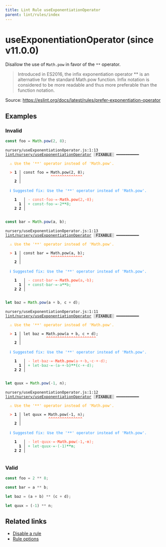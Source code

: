 ```yaml
---
title: Lint Rule useExponentiationOperator
parent: lint/rules/index
---
```


# useExponentiationOperator (since v11.0.0)

Disallow the use of `Math.pow` in favor of the `**` operator.

>Introduced in ES2016, the infix exponentiation operator ** is an alternative for the standard Math.pow function.
Infix notation is considered to be more readable and thus more preferable than the function notation.


Source: https://eslint.org/docs/latest/rules/prefer-exponentiation-operator

## Examples

### Invalid

```jsx
const foo = Math.pow(2, 8);
```

<pre class="language-text"><code class="language-text">nursery/useExponentiationOperator.js:1:13 <a href="https://docs.rome.tools/lint/rules/useExponentiationOperator">lint/nursery/useExponentiationOperator</a> <span style="color: #000; background-color: #ddd;"> FIXABLE </span> ━━━━━━━━━━

<strong><span style="color: Orange;">  </span></strong><strong><span style="color: Orange;">⚠</span></strong> <span style="color: Orange;">Use the '**' operator instead of 'Math.pow'.</span>
  
<strong><span style="color: Tomato;">  </span></strong><strong><span style="color: Tomato;">&gt;</span></strong> <strong>1 │ </strong>const foo = Math.pow(2, 8);
   <strong>   │ </strong>            <strong><span style="color: Tomato;">^</span></strong><strong><span style="color: Tomato;">^</span></strong><strong><span style="color: Tomato;">^</span></strong><strong><span style="color: Tomato;">^</span></strong><strong><span style="color: Tomato;">^</span></strong><strong><span style="color: Tomato;">^</span></strong><strong><span style="color: Tomato;">^</span></strong><strong><span style="color: Tomato;">^</span></strong><strong><span style="color: Tomato;">^</span></strong><strong><span style="color: Tomato;">^</span></strong><strong><span style="color: Tomato;">^</span></strong><strong><span style="color: Tomato;">^</span></strong><strong><span style="color: Tomato;">^</span></strong><strong><span style="color: Tomato;">^</span></strong>
    <strong>2 │ </strong>
  
<strong><span style="color: rgb(38, 148, 255);">  </span></strong><strong><span style="color: rgb(38, 148, 255);">ℹ</span></strong> <span style="color: rgb(38, 148, 255);">Suggested fix</span><span style="color: rgb(38, 148, 255);">: </span><span style="color: rgb(38, 148, 255);">Use the '**' operator instead of 'Math.pow'.</span>
  
    <strong>1</strong>  <strong> │ </strong><span style="color: Tomato;">-</span> <span style="color: Tomato;">c</span><span style="color: Tomato;">o</span><span style="color: Tomato;">n</span><span style="color: Tomato;">s</span><span style="color: Tomato;">t</span><span style="color: Tomato;"><span style="opacity: 0.8;">·</span></span><span style="color: Tomato;">f</span><span style="color: Tomato;">o</span><span style="color: Tomato;">o</span><span style="color: Tomato;"><span style="opacity: 0.8;">·</span></span><span style="color: Tomato;">=</span><span style="color: Tomato;"><span style="opacity: 0.8;">·</span></span><span style="color: Tomato;"><strong>M</strong></span><span style="color: Tomato;"><strong>a</strong></span><span style="color: Tomato;"><strong>t</strong></span><span style="color: Tomato;"><strong>h</strong></span><span style="color: Tomato;"><strong>.</strong></span><span style="color: Tomato;"><strong>p</strong></span><span style="color: Tomato;"><strong>o</strong></span><span style="color: Tomato;"><strong>w</strong></span><span style="color: Tomato;"><strong>(</strong></span><span style="color: Tomato;">2</span><span style="color: Tomato;"><strong>,</strong></span><span style="color: Tomato;"><span style="opacity: 0.8;"><strong>·</strong></span></span><span style="color: Tomato;">8</span><span style="color: Tomato;"><strong>)</strong></span><span style="color: Tomato;">;</span>
      <strong>1</strong><strong> │ </strong><span style="color: MediumSeaGreen;">+</span> <span style="color: MediumSeaGreen;">c</span><span style="color: MediumSeaGreen;">o</span><span style="color: MediumSeaGreen;">n</span><span style="color: MediumSeaGreen;">s</span><span style="color: MediumSeaGreen;">t</span><span style="color: MediumSeaGreen;"><span style="opacity: 0.8;">·</span></span><span style="color: MediumSeaGreen;">f</span><span style="color: MediumSeaGreen;">o</span><span style="color: MediumSeaGreen;">o</span><span style="color: MediumSeaGreen;"><span style="opacity: 0.8;">·</span></span><span style="color: MediumSeaGreen;">=</span><span style="color: MediumSeaGreen;"><span style="opacity: 0.8;">·</span></span><span style="color: MediumSeaGreen;">2</span><span style="color: MediumSeaGreen;"><strong>*</strong></span><span style="color: MediumSeaGreen;"><strong>*</strong></span><span style="color: MediumSeaGreen;">8</span><span style="color: MediumSeaGreen;">;</span>
    <strong>2</strong> <strong>2</strong><strong> │ </strong>  
  
</code></pre>

```jsx
const bar = Math.pow(a, b);
```

<pre class="language-text"><code class="language-text">nursery/useExponentiationOperator.js:1:13 <a href="https://docs.rome.tools/lint/rules/useExponentiationOperator">lint/nursery/useExponentiationOperator</a> <span style="color: #000; background-color: #ddd;"> FIXABLE </span> ━━━━━━━━━━

<strong><span style="color: Orange;">  </span></strong><strong><span style="color: Orange;">⚠</span></strong> <span style="color: Orange;">Use the '**' operator instead of 'Math.pow'.</span>
  
<strong><span style="color: Tomato;">  </span></strong><strong><span style="color: Tomato;">&gt;</span></strong> <strong>1 │ </strong>const bar = Math.pow(a, b);
   <strong>   │ </strong>            <strong><span style="color: Tomato;">^</span></strong><strong><span style="color: Tomato;">^</span></strong><strong><span style="color: Tomato;">^</span></strong><strong><span style="color: Tomato;">^</span></strong><strong><span style="color: Tomato;">^</span></strong><strong><span style="color: Tomato;">^</span></strong><strong><span style="color: Tomato;">^</span></strong><strong><span style="color: Tomato;">^</span></strong><strong><span style="color: Tomato;">^</span></strong><strong><span style="color: Tomato;">^</span></strong><strong><span style="color: Tomato;">^</span></strong><strong><span style="color: Tomato;">^</span></strong><strong><span style="color: Tomato;">^</span></strong><strong><span style="color: Tomato;">^</span></strong>
    <strong>2 │ </strong>
  
<strong><span style="color: rgb(38, 148, 255);">  </span></strong><strong><span style="color: rgb(38, 148, 255);">ℹ</span></strong> <span style="color: rgb(38, 148, 255);">Suggested fix</span><span style="color: rgb(38, 148, 255);">: </span><span style="color: rgb(38, 148, 255);">Use the '**' operator instead of 'Math.pow'.</span>
  
    <strong>1</strong>  <strong> │ </strong><span style="color: Tomato;">-</span> <span style="color: Tomato;">c</span><span style="color: Tomato;">o</span><span style="color: Tomato;">n</span><span style="color: Tomato;">s</span><span style="color: Tomato;">t</span><span style="color: Tomato;"><span style="opacity: 0.8;">·</span></span><span style="color: Tomato;">b</span><span style="color: Tomato;">a</span><span style="color: Tomato;">r</span><span style="color: Tomato;"><span style="opacity: 0.8;">·</span></span><span style="color: Tomato;">=</span><span style="color: Tomato;"><span style="opacity: 0.8;">·</span></span><span style="color: Tomato;"><strong>M</strong></span><span style="color: Tomato;"><strong>a</strong></span><span style="color: Tomato;"><strong>t</strong></span><span style="color: Tomato;"><strong>h</strong></span><span style="color: Tomato;"><strong>.</strong></span><span style="color: Tomato;"><strong>p</strong></span><span style="color: Tomato;"><strong>o</strong></span><span style="color: Tomato;"><strong>w</strong></span><span style="color: Tomato;"><strong>(</strong></span><span style="color: Tomato;">a</span><span style="color: Tomato;"><strong>,</strong></span><span style="color: Tomato;"><span style="opacity: 0.8;"><strong>·</strong></span></span><span style="color: Tomato;">b</span><span style="color: Tomato;"><strong>)</strong></span><span style="color: Tomato;">;</span>
      <strong>1</strong><strong> │ </strong><span style="color: MediumSeaGreen;">+</span> <span style="color: MediumSeaGreen;">c</span><span style="color: MediumSeaGreen;">o</span><span style="color: MediumSeaGreen;">n</span><span style="color: MediumSeaGreen;">s</span><span style="color: MediumSeaGreen;">t</span><span style="color: MediumSeaGreen;"><span style="opacity: 0.8;">·</span></span><span style="color: MediumSeaGreen;">b</span><span style="color: MediumSeaGreen;">a</span><span style="color: MediumSeaGreen;">r</span><span style="color: MediumSeaGreen;"><span style="opacity: 0.8;">·</span></span><span style="color: MediumSeaGreen;">=</span><span style="color: MediumSeaGreen;"><span style="opacity: 0.8;">·</span></span><span style="color: MediumSeaGreen;">a</span><span style="color: MediumSeaGreen;"><strong>*</strong></span><span style="color: MediumSeaGreen;"><strong>*</strong></span><span style="color: MediumSeaGreen;">b</span><span style="color: MediumSeaGreen;">;</span>
    <strong>2</strong> <strong>2</strong><strong> │ </strong>  
  
</code></pre>

```jsx
let baz = Math.pow(a + b, c + d);
```

<pre class="language-text"><code class="language-text">nursery/useExponentiationOperator.js:1:11 <a href="https://docs.rome.tools/lint/rules/useExponentiationOperator">lint/nursery/useExponentiationOperator</a> <span style="color: #000; background-color: #ddd;"> FIXABLE </span> ━━━━━━━━━━

<strong><span style="color: Orange;">  </span></strong><strong><span style="color: Orange;">⚠</span></strong> <span style="color: Orange;">Use the '**' operator instead of 'Math.pow'.</span>
  
<strong><span style="color: Tomato;">  </span></strong><strong><span style="color: Tomato;">&gt;</span></strong> <strong>1 │ </strong>let baz = Math.pow(a + b, c + d);
   <strong>   │ </strong>          <strong><span style="color: Tomato;">^</span></strong><strong><span style="color: Tomato;">^</span></strong><strong><span style="color: Tomato;">^</span></strong><strong><span style="color: Tomato;">^</span></strong><strong><span style="color: Tomato;">^</span></strong><strong><span style="color: Tomato;">^</span></strong><strong><span style="color: Tomato;">^</span></strong><strong><span style="color: Tomato;">^</span></strong><strong><span style="color: Tomato;">^</span></strong><strong><span style="color: Tomato;">^</span></strong><strong><span style="color: Tomato;">^</span></strong><strong><span style="color: Tomato;">^</span></strong><strong><span style="color: Tomato;">^</span></strong><strong><span style="color: Tomato;">^</span></strong><strong><span style="color: Tomato;">^</span></strong><strong><span style="color: Tomato;">^</span></strong><strong><span style="color: Tomato;">^</span></strong><strong><span style="color: Tomato;">^</span></strong><strong><span style="color: Tomato;">^</span></strong><strong><span style="color: Tomato;">^</span></strong><strong><span style="color: Tomato;">^</span></strong><strong><span style="color: Tomato;">^</span></strong>
    <strong>2 │ </strong>
  
<strong><span style="color: rgb(38, 148, 255);">  </span></strong><strong><span style="color: rgb(38, 148, 255);">ℹ</span></strong> <span style="color: rgb(38, 148, 255);">Suggested fix</span><span style="color: rgb(38, 148, 255);">: </span><span style="color: rgb(38, 148, 255);">Use the '**' operator instead of 'Math.pow'.</span>
  
    <strong>1</strong>  <strong> │ </strong><span style="color: Tomato;">-</span> <span style="color: Tomato;">l</span><span style="color: Tomato;">e</span><span style="color: Tomato;">t</span><span style="color: Tomato;"><span style="opacity: 0.8;">·</span></span><span style="color: Tomato;">b</span><span style="color: Tomato;">a</span><span style="color: Tomato;">z</span><span style="color: Tomato;"><span style="opacity: 0.8;">·</span></span><span style="color: Tomato;">=</span><span style="color: Tomato;"><span style="opacity: 0.8;">·</span></span><span style="color: Tomato;"><strong>M</strong></span><span style="color: Tomato;"><strong>a</strong></span><span style="color: Tomato;"><strong>t</strong></span><span style="color: Tomato;"><strong>h</strong></span><span style="color: Tomato;"><strong>.</strong></span><span style="color: Tomato;"><strong>p</strong></span><span style="color: Tomato;"><strong>o</strong></span><span style="color: Tomato;"><strong>w</strong></span><span style="color: Tomato;">(</span><span style="color: Tomato;">a</span><span style="color: Tomato;"><span style="opacity: 0.8;">·</span></span><span style="color: Tomato;">+</span><span style="color: Tomato;"><span style="opacity: 0.8;">·</span></span><span style="color: Tomato;">b</span><span style="color: Tomato;"><strong>,</strong></span><span style="color: Tomato;"><span style="opacity: 0.8;"><strong>·</strong></span></span><span style="color: Tomato;">c</span><span style="color: Tomato;"><span style="opacity: 0.8;">·</span></span><span style="color: Tomato;">+</span><span style="color: Tomato;"><span style="opacity: 0.8;">·</span></span><span style="color: Tomato;">d</span><span style="color: Tomato;">)</span><span style="color: Tomato;">;</span>
      <strong>1</strong><strong> │ </strong><span style="color: MediumSeaGreen;">+</span> <span style="color: MediumSeaGreen;">l</span><span style="color: MediumSeaGreen;">e</span><span style="color: MediumSeaGreen;">t</span><span style="color: MediumSeaGreen;"><span style="opacity: 0.8;">·</span></span><span style="color: MediumSeaGreen;">b</span><span style="color: MediumSeaGreen;">a</span><span style="color: MediumSeaGreen;">z</span><span style="color: MediumSeaGreen;"><span style="opacity: 0.8;">·</span></span><span style="color: MediumSeaGreen;">=</span><span style="color: MediumSeaGreen;"><span style="opacity: 0.8;">·</span></span><span style="color: MediumSeaGreen;">(</span><span style="color: MediumSeaGreen;">a</span><span style="color: MediumSeaGreen;"><span style="opacity: 0.8;">·</span></span><span style="color: MediumSeaGreen;">+</span><span style="color: MediumSeaGreen;"><span style="opacity: 0.8;">·</span></span><span style="color: MediumSeaGreen;">b</span><span style="color: MediumSeaGreen;"><strong>)</strong></span><span style="color: MediumSeaGreen;"><strong>*</strong></span><span style="color: MediumSeaGreen;"><strong>*</strong></span><span style="color: MediumSeaGreen;"><strong>(</strong></span><span style="color: MediumSeaGreen;">c</span><span style="color: MediumSeaGreen;"><span style="opacity: 0.8;">·</span></span><span style="color: MediumSeaGreen;">+</span><span style="color: MediumSeaGreen;"><span style="opacity: 0.8;">·</span></span><span style="color: MediumSeaGreen;">d</span><span style="color: MediumSeaGreen;">)</span><span style="color: MediumSeaGreen;">;</span>
    <strong>2</strong> <strong>2</strong><strong> │ </strong>  
  
</code></pre>

```jsx
let quux = Math.pow(-1, n);
```

<pre class="language-text"><code class="language-text">nursery/useExponentiationOperator.js:1:12 <a href="https://docs.rome.tools/lint/rules/useExponentiationOperator">lint/nursery/useExponentiationOperator</a> <span style="color: #000; background-color: #ddd;"> FIXABLE </span> ━━━━━━━━━━

<strong><span style="color: Orange;">  </span></strong><strong><span style="color: Orange;">⚠</span></strong> <span style="color: Orange;">Use the '**' operator instead of 'Math.pow'.</span>
  
<strong><span style="color: Tomato;">  </span></strong><strong><span style="color: Tomato;">&gt;</span></strong> <strong>1 │ </strong>let quux = Math.pow(-1, n);
   <strong>   │ </strong>           <strong><span style="color: Tomato;">^</span></strong><strong><span style="color: Tomato;">^</span></strong><strong><span style="color: Tomato;">^</span></strong><strong><span style="color: Tomato;">^</span></strong><strong><span style="color: Tomato;">^</span></strong><strong><span style="color: Tomato;">^</span></strong><strong><span style="color: Tomato;">^</span></strong><strong><span style="color: Tomato;">^</span></strong><strong><span style="color: Tomato;">^</span></strong><strong><span style="color: Tomato;">^</span></strong><strong><span style="color: Tomato;">^</span></strong><strong><span style="color: Tomato;">^</span></strong><strong><span style="color: Tomato;">^</span></strong><strong><span style="color: Tomato;">^</span></strong><strong><span style="color: Tomato;">^</span></strong>
    <strong>2 │ </strong>
  
<strong><span style="color: rgb(38, 148, 255);">  </span></strong><strong><span style="color: rgb(38, 148, 255);">ℹ</span></strong> <span style="color: rgb(38, 148, 255);">Suggested fix</span><span style="color: rgb(38, 148, 255);">: </span><span style="color: rgb(38, 148, 255);">Use the '**' operator instead of 'Math.pow'.</span>
  
    <strong>1</strong>  <strong> │ </strong><span style="color: Tomato;">-</span> <span style="color: Tomato;">l</span><span style="color: Tomato;">e</span><span style="color: Tomato;">t</span><span style="color: Tomato;"><span style="opacity: 0.8;">·</span></span><span style="color: Tomato;">q</span><span style="color: Tomato;">u</span><span style="color: Tomato;">u</span><span style="color: Tomato;">x</span><span style="color: Tomato;"><span style="opacity: 0.8;">·</span></span><span style="color: Tomato;">=</span><span style="color: Tomato;"><span style="opacity: 0.8;">·</span></span><span style="color: Tomato;"><strong>M</strong></span><span style="color: Tomato;"><strong>a</strong></span><span style="color: Tomato;"><strong>t</strong></span><span style="color: Tomato;"><strong>h</strong></span><span style="color: Tomato;"><strong>.</strong></span><span style="color: Tomato;"><strong>p</strong></span><span style="color: Tomato;"><strong>o</strong></span><span style="color: Tomato;"><strong>w</strong></span><span style="color: Tomato;">(</span><span style="color: Tomato;">-</span><span style="color: Tomato;">1</span><span style="color: Tomato;"><strong>,</strong></span><span style="color: Tomato;"><span style="opacity: 0.8;"><strong>·</strong></span></span><span style="color: Tomato;"><strong>n</strong></span><span style="color: Tomato;">)</span><span style="color: Tomato;">;</span>
      <strong>1</strong><strong> │ </strong><span style="color: MediumSeaGreen;">+</span> <span style="color: MediumSeaGreen;">l</span><span style="color: MediumSeaGreen;">e</span><span style="color: MediumSeaGreen;">t</span><span style="color: MediumSeaGreen;"><span style="opacity: 0.8;">·</span></span><span style="color: MediumSeaGreen;">q</span><span style="color: MediumSeaGreen;">u</span><span style="color: MediumSeaGreen;">u</span><span style="color: MediumSeaGreen;">x</span><span style="color: MediumSeaGreen;"><span style="opacity: 0.8;">·</span></span><span style="color: MediumSeaGreen;">=</span><span style="color: MediumSeaGreen;"><span style="opacity: 0.8;">·</span></span><span style="color: MediumSeaGreen;">(</span><span style="color: MediumSeaGreen;">-</span><span style="color: MediumSeaGreen;">1</span><span style="color: MediumSeaGreen;">)</span><span style="color: MediumSeaGreen;"><strong>*</strong></span><span style="color: MediumSeaGreen;"><strong>*</strong></span><span style="color: MediumSeaGreen;"><strong>n</strong></span><span style="color: MediumSeaGreen;">;</span>
    <strong>2</strong> <strong>2</strong><strong> │ </strong>  
  
</code></pre>

### Valid

```jsx
const foo = 2 ** 8;

const bar = a ** b;

let baz = (a + b) ** (c + d);

let quux = (-1) ** n;
```

## Related links

- [Disable a rule](/linter/#disable-a-lint-rule)
- [Rule options](/linter/#rule-options)
